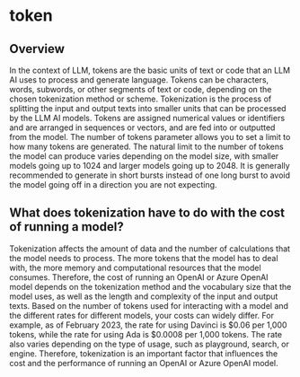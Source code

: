 # token

## Overview

In the context of LLM, tokens are the basic units of text or code that an LLM AI uses to process and generate language. Tokens can be characters, words, subwords, or other segments of text or code, depending on the chosen tokenization method or scheme. Tokenization is the process of splitting the input and output texts into smaller units that can be processed by the LLM AI models. Tokens are assigned numerical values or identifiers and are arranged in sequences or vectors, and are fed into or outputted from the model. The number of tokens parameter allows you to set a limit to how many tokens are generated. The natural limit to the number of tokens the model can produce varies depending on the model size, with smaller models going up to 1024 and larger models going up to 2048. It is generally recommended to generate in short bursts instead of one long burst to avoid the model going off in a direction you are not expecting.

## What does tokenization have to do with the cost of running a model?
Tokenization affects the amount of data and the number of calculations that the model needs to process. The more tokens that the model has to deal with, the more memory and computational resources that the model consumes. Therefore, the cost of running an OpenAI or Azure OpenAI model depends on the tokenization method and the vocabulary size that the model uses, as well as the length and complexity of the input and output texts. Based on the number of tokens used for interacting with a model and the different rates for different models, your costs can widely differ. For example, as of February 2023, the rate for using Davinci is $0.06 per 1,000 tokens, while the rate for using Ada is $0.0008 per 1,000 tokens. The rate also varies depending on the type of usage, such as playground, search, or engine. Therefore, tokenization is an important factor that influences the cost and the performance of running an OpenAI or Azure OpenAI model.